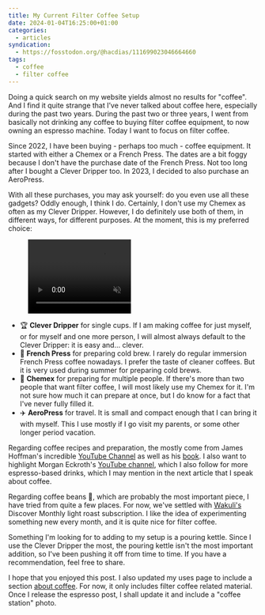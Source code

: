 ```yaml
---
title: My Current Filter Coffee Setup
date: 2024-01-04T16:25:00+01:00
categories:
  - articles
syndication:
  - https://fosstodon.org/@hacdias/111699023046664660
tags:
  - coffee
  - filter coffee
---
```


Doing a quick search on my website yields almost no results for "coffee". And I find it quite strange that I’ve never talked about coffee here, especially during the past two years. During the past two or three years, I went from basically not drinking any coffee to buying filter coffee equipment, to now owning an espresso machine. Today I want to focus on filter coffee.

<!--more-->

Since 2022, I have been buying - perhaps too much - coffee equipment. It started with either a Chemex or a French Press. The dates are a bit foggy because I don't have the purchase date of the French Press. Not too long after I bought a Clever Dripper too. In 2023, I decided to also purchase an AeroPress.

With all these purchases, you may ask yourself: do you even use all these gadgets? Oddly enough, I think I do. Certainly, I don't use my Chemex as often as my Clever Dripper. However, I do definitely use both of them, in different ways, for different purposes. At the moment, this is my preferred choice:

<figure class='right br' style='max-width: 13rem; overflow: hidden' alt='Clever Dripper Preparation Timelapse'>
  <video autoplay muted loop controls>
    <source src="https://cdn.hacdias.com/media/2024-01-clever-dripper.mp4" type="video/mp4">
  </video>
</figure>

- 🏆 **Clever Dripper** for single cups. If I am making coffee for just myself, or for myself and one more person, I will almost always default to the Clever Dripper: it is easy and... clever.
- 🧊 **French Press** for preparing cold brew. I rarely do regular immersion French Press coffee nowadays. I prefer the taste of cleaner coffees. But it is very used during summer for preparing cold brews.
- 👥 **Chemex** for preparing for multiple people. If there's more than two people that want filter coffee, I will most likely use my Chemex for it. I'm not sure how much it can prepare at once, but I do know for a fact that I've never fully filled it.
- ✈️ **AeroPress** for travel. It is small and compact enough that I can bring it with myself. This I use mostly if I go visit my parents, or some other longer period vacation.

Regarding coffee recipes and preparation, the mostly come from James Hoffman's incredible [YouTube Channel](https://www.youtube.com/channel/UCMb0O2CdPBNi-QqPk5T3gsQ) as well as his [book](https://tenshundredsthousands.com/collections/books/products/how-to-make-the-best-coffee-at-home). I also want to highlight Morgan Eckroth's [YouTube channel](https://www.youtube.com/@morgandrinkscoffee), which I also follow for more espresso-based drinks, which I may mention in the next article that I speak about coffee.

Regarding coffee beans 🫘, which are probably the most important piece, I have tried from quite a few places. For now, we've settled with [Wakuli's](https://www.wakuli.com/) Discover Monthly light roast subscription. I like the idea of experimenting something new every month, and it is quite nice for filter coffee.

Something I'm looking for to adding to my setup is a pouring kettle. Since I use the Clever Dripper the most, the pouring kettle isn't the most important addition, so I've been pushing it off from time to time. If you have a recommendation, feel free to share.

I hope that you enjoyed this post. I also updated my uses page to include a section [about coffee](/uses/#coffee). For now, it only includes filter coffee related material. Once I release the espresso post, I shall update it and include a "coffee station" photo.
